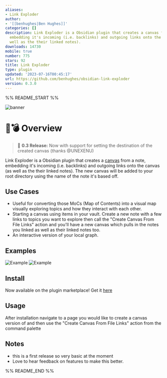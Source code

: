 ```yaml
---
aliases:
- Link Exploder
author:
- '[[benhughes|Ben Hughes]]'
categories: []
description: Link Exploder is a Obsidian plugin that creates a canvas from a note,
  embedding it's incoming (i.e. backlinks) and outgoing links onto the canvas (as
  well as the their linked notes).
downloads: 14730
mobile: true
number: 775
stars: 92
title: Link Exploder
type: plugin
updated: '2023-07-16T00:45:17'
url: https://github.com/benhughes/obsidian-link-exploder
version: 0.3.0
---
```


%% README_START %%

![banner](https://raw.githubusercontent.com/benhughes/obsidian-link-exploder/HEAD/images/banner.png)

# 🔗💣 Overview

> 🎉 **0.3 Release:** Now with support for setting the destination of the created canvas (thanks @UNEXENU)

Link Exploder is a Obsidian plugin that creates a [canvas](https://obsidian.md/canvas) from a note, embedding it's incoming (i.e. backlinks) and outgoing links onto the canvas (as well as the their linked notes). The new canvas will be added to your root directory using the name of the note it's based off.

## Use Cases

- Useful for converting those MoCs (Map of Contents) into a visual map visually exploring topics and how they interact with each other.
- Starting a canvas using items in your vault. Create a new note with a few links to topics you want to explore then call the "Create Canvas From File Links" action and you'll have a new canvas which pulls in the notes you linked as well as their linked notes too.
- An interactive version of your local graph.

## Examples

![Example](https://raw.githubusercontent.com/benhughes/obsidian-link-exploder/HEAD/images/example-1.png)
![Example](https://raw.githubusercontent.com/benhughes/obsidian-link-exploder/HEAD/images/example-2.png)

## Install

Now available on the plugin marketplace! Get it [here](https://obsidian.md/plugins?id=link-exploder)

## Usage

After installation navigate to a page you would like to create a canvas version of and then use the "Create Canvas From File Links" action from the command palette

## Notes

- this is a first release so very basic at the moment
- Love to hear feedback on features to make this better.


%% README_END %%